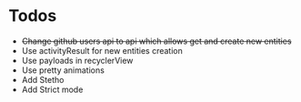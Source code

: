 # Todos
* ~~Change github users api to api which allows get and create new entities~~
* Use activityResult for new entities creation
* Use payloads in recyclerView
* Use pretty animations
* Add Stetho
* Add Strict mode
